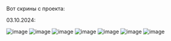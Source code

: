 Вот скрины с проекта:

03.10.2024:

![image](https://github.com/user-attachments/assets/b998937b-684a-4cd3-8bd4-b5999df8d3f1)
![image](https://github.com/user-attachments/assets/c5b0535d-a897-4bf8-92ca-d2dc942518a8)
![image](https://github.com/user-attachments/assets/48ccebc1-0dad-44c2-b253-1ed1c430a98e)
![image](https://github.com/user-attachments/assets/2b11e927-0a7b-4c72-8049-f035b08b44eb)
![image](https://github.com/user-attachments/assets/c8f97809-5a36-4dfe-a9d1-a03aae6e5db5)
![image](https://github.com/user-attachments/assets/61b35d86-eb47-411d-b1de-123dd5737e98)
![image](https://github.com/user-attachments/assets/4c756382-b5ca-4d64-923a-ca0e13458def)
